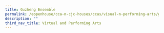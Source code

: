 ```yaml
---
title: Guzheng Ensemble
permalink: /eopenhouse/cca-n-cjc-houses/ccas/visual-n-performing-arts/guzheng-ensemble/
description: ""
third_nav_title: Virtual and Performing Arts
---
```

